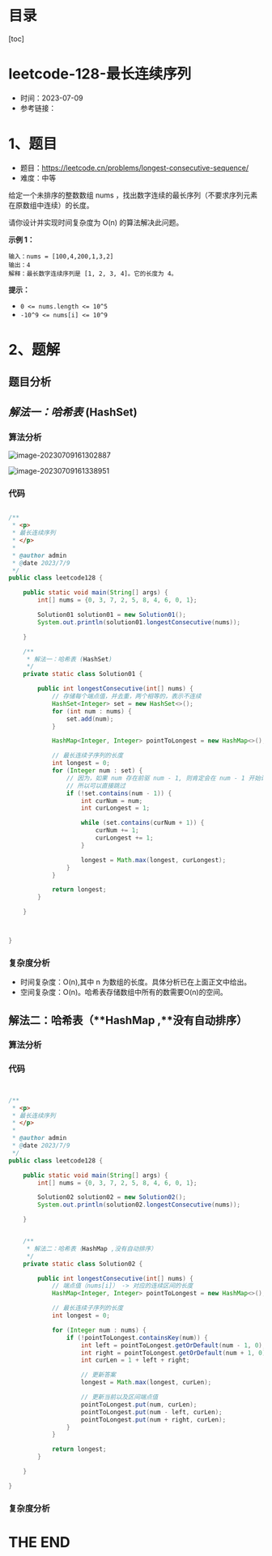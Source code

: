 # 目录

[toc]

# leetcode-128-最长连续序列

- 时间：2023-07-09
- 参考链接：



# 1、题目

- 题目：https://leetcode.cn/problems/longest-consecutive-sequence/
- 难度：中等

给定一个未排序的整数数组 nums ，找出数字连续的最长序列（不要求序列元素在原数组中连续）的长度。

请你设计并实现时间复杂度为 O(n) 的算法解决此问题。



**示例 1：**

```
输入：nums = [100,4,200,1,3,2]
输出：4
解释：最长数字连续序列是 [1, 2, 3, 4]。它的长度为 4。
```



**提示：**

+ `0 <= nums.length <= 10^5`
+ `-10^9 <= nums[i] <= 10^9`



# 2、题解

## 题目分析



## *解法一：哈希表* (HashSet)

### 算法分析

![image-20230709161302887](https://2021-joker.oss-cn-shanghai.aliyuncs.com/java_img/image-20230709161302887.png)

![image-20230709161338951](https://2021-joker.oss-cn-shanghai.aliyuncs.com/java_img/image-20230709161338951.png)

### 代码

```java

/**
 * <p>
 * 最长连续序列
 * </p>
 *
 * @author admin
 * @date 2023/7/9
 */
public class leetcode128 {

    public static void main(String[] args) {
        int[] nums = {0, 3, 7, 2, 5, 8, 4, 6, 0, 1};

        Solution01 solution01 = new Solution01();
        System.out.println(solution01.longestConsecutive(nums));

    }

    /**
     * 解法一：哈希表 (HashSet)
     */
    private static class Solution01 {

        public int longestConsecutive(int[] nums) {
            // 存储每个端点值，并去重，两个相等的，表示不连续
            HashSet<Integer> set = new HashSet<>();
            for (int num : nums) {
                set.add(num);
            }

            HashMap<Integer, Integer> pointToLongest = new HashMap<>();

            // 最长连续子序列的长度
            int longest = 0;
            for (Integer num : set) {
                // 因为，如果 num 存在前驱 num - 1, 则肯定会在 num - 1 开始计算，而不会在 num 计算，
                // 所以可以直接跳过
                if (!set.contains(num - 1)) {
                    int curNum = num;
                    int curLongest = 1;

                    while (set.contains(curNum + 1)) {
                        curNum += 1;
                        curLongest += 1;
                    }

                    longest = Math.max(longest, curLongest);
                }
            }

            return longest;
        }

    }



}

```





### 复杂度分析

- 时间复杂度：O(n),其中 n 为数组的长度。具体分析已在上面正文中给出。
- 空间复杂度：O(n)。哈希表存储数组中所有的数需要O(n)的空间。



## 解法二：哈希表（**HashMap ,**没有自动排序）

### 算法分析





### 代码

```java


/**
 * <p>
 * 最长连续序列
 * </p>
 *
 * @author admin
 * @date 2023/7/9
 */
public class leetcode128 {

    public static void main(String[] args) {
        int[] nums = {0, 3, 7, 2, 5, 8, 4, 6, 0, 1};

        Solution02 solution02 = new Solution02();
        System.out.println(solution02.longestConsecutive(nums));

    }


    /**
     * 解法二：哈希表（HashMap ,没有自动排序）
     */
    private static class Solution02 {

        public int longestConsecutive(int[] nums) {
            // 端点值（nums[i]） -> 对应的连续区间的长度
            HashMap<Integer, Integer> pointToLongest = new HashMap<>();

            // 最长连续子序列的长度
            int longest = 0;

            for (Integer num : nums) {
                if (!pointToLongest.containsKey(num)) {
                    int left = pointToLongest.getOrDefault(num - 1, 0);
                    int right = pointToLongest.getOrDefault(num + 1, 0);
                    int curLen = 1 + left + right;

                    // 更新答案
                    longest = Math.max(longest, curLen);

                    // 更新当前以及区间端点值
                    pointToLongest.put(num, curLen);
                    pointToLongest.put(num - left, curLen);
                    pointToLongest.put(num + right, curLen);
                }
            }

            return longest;
        }

    }

}

```





### 复杂度分析







# THE END